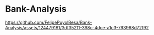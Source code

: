 # Bank-Analysis

https://github.com/FelipePuyolBesa/Bank-Analysis/assets/124479181/3df35211-398c-4dce-a1c3-763968d72f92

